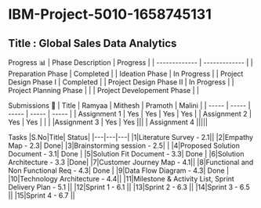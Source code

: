 # IBM-Project-5010-1658745131
## Title : Global Sales Data Analytics
Progress 📊
| Phase Description  | Progress |
| ------------- | ------------- |
| Preparation Phase  | Completed  |
| Ideation Phase  | In Progress |
| Project Design Phase I | Completed |
| Project Design Phase II | In Progress |
| Project Planning Phase  | |
| Project Developement Phase | |

Submissions
👤
| Title  | Ramyaa | Mithesh | Pramoth | Malini |
| ----- | ----- | ----- | ----- | ----- |
| Assignment 1 | Yes | Yes | Yes | Yes |
| Assignment 2 | Yes | Yes | | |
|Assignment 3 | Yes | Yes |||
| Assignment 4 |||||

Tasks
|S.No|Title| Status|
|---|---|---|
|1|Literature Survey - 2.1||
|2|Empathy Map - 2.3| Done|
|3|Brainstorming session - 2.5| |
|4|Proposed Solution Document - 3.1| Done |
|5|Solution Fit Document - 3.3| Done |
|6|Solution Architecture - 3.3 |Done|
|7|Customer Journey Map - 4.1||
|8|Functional and Non Functional Req - 4.3| Done |
|9|Data Flow Diagram - 4.3| Done | 
|10|Technology Architecture - 4.4||
|11|Milestone & Activity List, Sprint Delivery Plan - 5.1 ||
|12|Sprint 1 - 6.1 ||
|13|Sprint 2 - 6.3 ||
|14|Sprint 3 - 6.5 ||
|15|Sprint 4 - 6.7 ||



